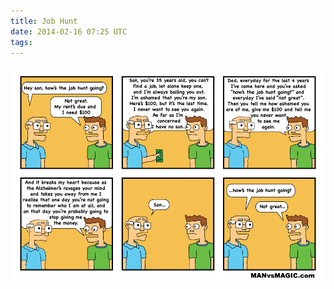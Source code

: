 ```yaml
---
title: Job Hunt
date: 2014-02-16 07:25 UTC
tags:
---
```

<img src="/images/job-hunt_manvsmagic.png" alt="Job Hunt" />
